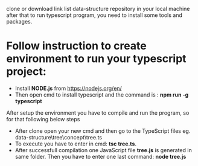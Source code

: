 clone or download link list data-structure repository in your local machine after that to run typescript program, you need to install some tools and packages.

# Follow instruction to create environment to run your typescript project:
 - Install **NODE.js** from https://nodejs.org/en/
 - Then open cmd to install typescript and the command is : **npm run -g typescript**

After setup the environment you have to compile and run the program, so for that following below steps
- After clone open your new cmd and then go to the TypeScript files eg.              data-structure\tree\concept\tree.ts
- To execute you have to enter in cmd: **tsc tree.ts**.
- After successfull compilation one JavaScript file **tree.js** is generated in same folder. Then you have to enter one last command: **node tree.js**